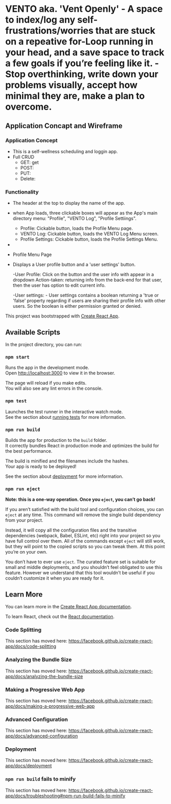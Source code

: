 # VENTO aka. 'Vent Openly' - A space to index/log any self-frustrations/worries that are stuck on a repeative for-Loop running in your head, and a save space to track a few goals if you’re feeling like it. - Stop overthinking, write down your problems visually, accept how minimal they are, make a plan to overcome. 


## Application Concapt and Wireframe

### Application Concept

- This is a self-wellness scheduling and loggin app. 
- Full CRUD
    - GET: get
    - POST:
    - PUT:
    - Delete: 

### Functionality 

- The header at the top to display the name of the app. 
- when App loads, three clickable boxes will appear as the App's main  directory menu: "Profile", "VENTO Log", "Profile Settiings".
    - Profile: Cickable button, loads the Profile Menu page. 
    - VENTO Log: Cickable button, loads the VENTO Log Menu screen. 
    - Profile Settings: Cickable button, loads the Profile Settings Menu. 
-



- Profile Menu Page

- Displays a User profile button and a 'user settings' button. 

    -User Profile: Click on the button and the user info with appear in a dropdown Action-taken: returning info from the back-end for that user, then the user has option to edit current info.

    -User settings:
        - User settings contains a boolean returning a 'true or 'false' property regarding if users are sharing their profile info with other users. So the boolean is either permission granted or denied. 





























This project was bootstrapped with [Create React App](https://github.com/facebook/create-react-app).

## Available Scripts

In the project directory, you can run:

### `npm start`

Runs the app in the development mode.<br />
Open [http://localhost:3000](http://localhost:3000) to view it in the browser.

The page will reload if you make edits.<br />
You will also see any lint errors in the console.

### `npm test`

Launches the test runner in the interactive watch mode.<br />
See the section about [running tests](https://facebook.github.io/create-react-app/docs/running-tests) for more information.

### `npm run build`

Builds the app for production to the `build` folder.<br />
It correctly bundles React in production mode and optimizes the build for the best performance.

The build is minified and the filenames include the hashes.<br />
Your app is ready to be deployed!

See the section about [deployment](https://facebook.github.io/create-react-app/docs/deployment) for more information.

### `npm run eject`

**Note: this is a one-way operation. Once you `eject`, you can’t go back!**

If you aren’t satisfied with the build tool and configuration choices, you can `eject` at any time. This command will remove the single build dependency from your project.

Instead, it will copy all the configuration files and the transitive dependencies (webpack, Babel, ESLint, etc) right into your project so you have full control over them. All of the commands except `eject` will still work, but they will point to the copied scripts so you can tweak them. At this point you’re on your own.

You don’t have to ever use `eject`. The curated feature set is suitable for small and middle deployments, and you shouldn’t feel obligated to use this feature. However we understand that this tool wouldn’t be useful if you couldn’t customize it when you are ready for it.

## Learn More

You can learn more in the [Create React App documentation](https://facebook.github.io/create-react-app/docs/getting-started).

To learn React, check out the [React documentation](https://reactjs.org/).

### Code Splitting

This section has moved here: https://facebook.github.io/create-react-app/docs/code-splitting

### Analyzing the Bundle Size

This section has moved here: https://facebook.github.io/create-react-app/docs/analyzing-the-bundle-size

### Making a Progressive Web App

This section has moved here: https://facebook.github.io/create-react-app/docs/making-a-progressive-web-app

### Advanced Configuration

This section has moved here: https://facebook.github.io/create-react-app/docs/advanced-configuration

### Deployment

This section has moved here: https://facebook.github.io/create-react-app/docs/deployment

### `npm run build` fails to minify

This section has moved here: https://facebook.github.io/create-react-app/docs/troubleshooting#npm-run-build-fails-to-minify
